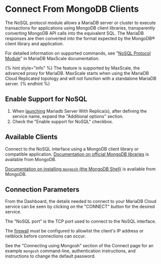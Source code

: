 # Connect From MongoDB Clients

The NoSQL protocol module allows a MariaDB server or cluster to execute transactions for applications using MongoDB client libraries, transparently converting MongoDB API calls into the equivalent SQL. The MariaDB responses are then converted into the format expected by the MongoDB® client library and application.

For detailed information on supported commands, see "[NoSQL Protocol Module](https://mariadb.com/kb/en/mariadb-maxscale-2208-nosql-protocol-module/)" in MariaDB MaxScale documentation.

{% hint style="info" %}
The feature is supported by MaxScale, the advanced proxy for MariaDB. MaxScale starts when using the MariaDB Cloud Replicated topology and will not function with a standalone MariaDB server.
{% endhint %}

## Enable Support for NoSQL

1. When [launching](<../Portal features/Launch page.md>) Mariadb Server With Replica(s), after defining the service name, expand the "Additional options" section.
2. Check the "Enable support for NoSQL" checkbox.

## Available Clients

Connect to the NoSQL interface using a MongoDB client library or compatible application. [Documentation on official MongoDB libraries](https://www.mongodb.com/docs/drivers/) is available from MongoDB.

[Documentation on installing `mongosh` (the MongoDB Shell)](https://www.mongodb.com/docs/mongodb-shell/install/) is available from MongoDB.

## Connection Parameters

From the Dashboard, the details needed to connect to your MariaDB Cloud service can be seen by clicking on the "CONNECT" button for the desired service.

The "NoSQL port" is the TCP port used to connect to the NoSQL interface.

The [firewall](<../Security/Configuring Firewall.md>) must be configured to allowlist the client's IP address or netblock before connections can occur.

See the "Connecting using Mongosh" section of the Connect page for an example `mongosh` command-line, authentication instructions, and instructions to change the default password.
